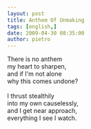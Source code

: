 ```yaml
---
layout: post
title: Anthem Of Unmaking
tags: [english,]
date: 2009-04-30 08:35:00
author: pietro
---
```

There is no anthem<br/>my heart to sharpen,<br/>and if I'm not alone<br/>why this comes undone?<br/><br/>I thrust stealthily<br/>into my own causelessly,<br/>and I get near approach,<br/>everything I see I watch.
